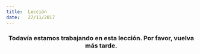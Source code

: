 ```yaml
---
title:  Lección
date:   27/11/2017
---
```


### <center>Todavía estamos trabajando en esta lección. Por favor, vuelva más tarde.</center>